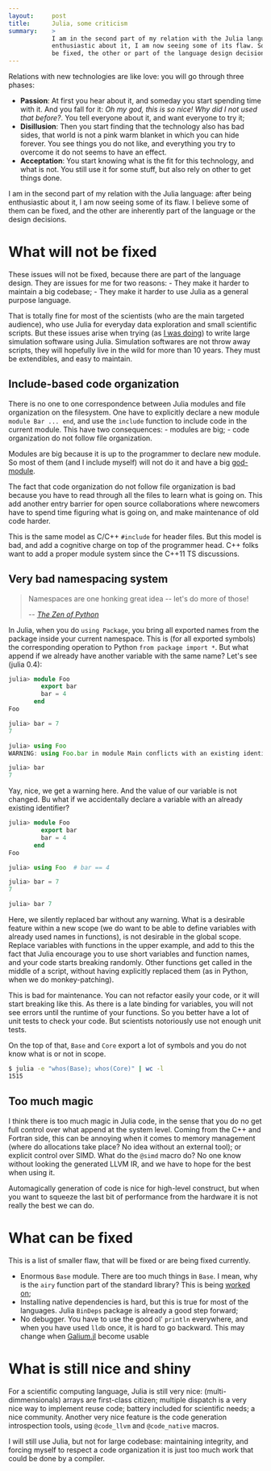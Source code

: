 ```yaml
---
layout:     post
title:      Julia, some criticism
summary:    >
            I am in the second part of my relation with the Julia language: after being
            enthusiastic about it, I am now seeing some of its flaw. Some of them can
            be fixed, the other or part of the language design decisions.
---
```


Relations with new technologies are like love: you will go through three phases:

- **Passion**: At first you hear about it, and someday you start spending time with it. And
  you fall for it:  *Oh my god, this is so nice! Why did I not used that before?*. You
  tell everyone about it, and want everyone to try it;
- **Disillusion**: Then you start finding that the technology also has bad sides, that
  world is not a pink warm blanket in which you can hide forever. You see things you do
  not like, and everything you try to overcome it do not seems to have an effect.
- **Acceptation**: You start knowing what is the fit for this technology, and what is not.
  You still use it for some stuff, but also rely on other to get things done.

I am in the second part of my relation with the Julia language: after being enthusiastic
about it, I am now seeing some of its flaw. I believe some of them can be fixed, and the
other are inherently part of the language or the design decisions.

# What will not be fixed

These issues will not be fixed, because there are part of the language design. They are
issues for me for two reasons:
    - They make it harder to maintain a big codebase;
    - They make it harder to use Julia as a general purpose language.

That is totally fine for most of the scientists (who are the main targeted audience), who
use Julia for everyday data exploration and small scientific scripts. But these issues
arise when trying (as [I was doing](https://github.com/Luthaf/Jumos.jl)) to write large
simulation software using Julia. Simulation softwares are not throw away scripts, they
will hopefully live in the wild for more than 10 years. They must be extendibles, and easy
to maintain.

## Include-based code organization

There is no one to one correspondence between Julia modules and file organization on the
filesystem. One have to explicitly declare a new module `module Bar ... end`, and use the
`include` function to include code in the current module. This have two consequences:
    - modules are big;
    - code organization do not follow file organization.

Modules are big because it is up to the programmer to declare new module. So most of them
(and I include myself) will not do it and have a big
[god-module](https://en.wikipedia.org/wiki/God_object).

The fact that code organization do not follow file organization is bad because you have to
read through all the files to learn what is going on. This add another entry barrier for
open source collaborations where newcomers have to spend time figuring what is going on,
and make maintenance of old code harder.

This is the same model as C/C++ `#include` for header files. But this model is bad, and
add a cognitive charge on top of the programmer head. C++ folks want to add a proper
module  system since the C++11 TS discussions.

## Very bad namespacing system

> Namespaces are one honking great idea -- let's do more of those!
>
> -- <cite>[The Zen of Python](https://www.python.org/dev/peps/pep-0020/)</cite>

In Julia, when you do `using Package`, you bring all exported names from the package
inside your current namespace. This is (for all exported symbols) the corresponding
operation to Python `from package import *`. But what append if we already have another
variable with the same name? Let's see (julia 0.4):

```julia
julia> module Foo
         export bar
         bar = 4
       end
Foo

julia> bar = 7
7

julia> using Foo
WARNING: using Foo.bar in module Main conflicts with an existing identifier.

julia> bar
7
```

Yay, nice, we get a warning here. And the value of our variable is not changed. Bu what if
we accidentally declare a variable with an already existing identifier?

```julia
julia> module Foo
         export bar
         bar = 4
       end
Foo

julia> using Foo  # bar == 4

julia> bar = 7
7

julia> bar 7
```

Here, we silently replaced bar without any warning. What is a desirable feature within a
new scope (we do want to be able to define variables with already used names in
functions), is not desirable in the global scope. Replace variables with functions in the
upper example, and add to this the fact that Julia encourage you to use short variables
and function names, and your code starts breaking randomly. Other functions get called in
the middle of a script, without having explicitly replaced them (as in Python, when we do
monkey-patching).

This is bad for maintenance. You can not refactor easily your code, or it will start
breaking like this. As there is a late binding for variables, you will not see errors
until the runtime of your functions. So you better have a lot of unit tests to check your
code. But scientists notoriously use not enough unit tests.

On the top of that, `Base` and `Core` export a lot of symbols and you do not know what is
or not in scope.

```bash
$ julia -e "whos(Base); whos(Core)" | wc -l
1515
```

## Too much magic

I think there is too much magic in Julia code, in the sense that you do no get full
control over what append at the system level. Coming from the C++ and Fortran side, this
can be annoying when it comes to memory management (where do allocations take place? No
idea without an external tool); or explicit control over SIMD. What do the `@simd` macro
do? No one know without looking the generated LLVM IR, and we have to hope for the best
when using it.

Automagically generation of code is nice for high-level construct, but when you want to
squeeze the last bit of performance from the hardware it is not really the best we can do.

# What can be fixed

This is a list of smaller flaw, that will be fixed or are being fixed currently.

- Enormous `Base` module. There are too much things in `Base`. I mean, why is the `airy`
  function part of the standard library? This is being [worked
  on](https://github.com/JuliaLang/julia/issues/5155);
- Installing native dependencies is hard, but this is true for most of the languages.
  Julia `BinDeps` package is already a good step forward;
- No debugger. You have to use the good ol' `println` everywhere, and when you have used
  `lldb` once, it is hard to go backward. This may change when
  [Galium.jl](https://github.com/Keno/Gallium.jl) become usable

# What is still nice and shiny

For a scientific computing language, Julia is still very nice: (multi-dimmensionals)
arrays are first-class citizen; multiple dispatch is a very nice way to implement reuse
code; battery included for scientific needs; a nice community. Another very nice feature
is the code generation introspection tools, using `@code_llvm` and `@code_native` macros.

I will still use Julia, but not for large codebase: maintaining integrity, and forcing
myself to respect a code organization it is just too much work that could be done by a
compiler.
